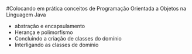 #Colocando em prática conceitos de Programação Orientada a Objetos na Linguagem Java

- abstração e encapsulamento
- Herança e polimorfismo
- Concluindo a criação de classes do domínio
- Interligando as classes de domínio